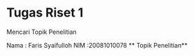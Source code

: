 # Tugas Riset 1 
Mencari Topik Penelitian

Nama : Faris Syaifulloh
NIM :20081010078
**
Topik Penelitian**

